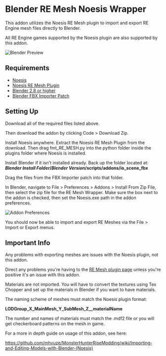 # Blender RE Mesh Noesis Wrapper
This addon utilizes the Noesis RE Mesh plugin to import and export RE Engine mesh files directly to Blender.

All RE Engine games supported by the Noesis plugin are also supported by this addon.

![Blender Preview](https://github.com/mhvuze/MonsterHunterRiseModding/blob/main/img/guides/models/REMeshNoesisWrapper/REMESH_wrapper_preview.png)
## Requirements
* [Noesis](https://richwhitehouse.com/index.php?content=inc_projects.php&showproject=91)
* [Noesis RE Mesh Plugin](https://residentevilmodding.boards.net/thread/14726/re8-mhrise-modding-tools)
* [Blender 2.8 or higher](https://www.blender.org/download/)
* [Blender FBX Importer Patch](https://www.nexusmods.com/witcher3/mods/6118)

## Setting Up
Download all of the required files listed above.

Then download the addon by clicking Code > Download Zip.

Install Noesis anywhere. Extract the Noesis RE Mesh Plugin from the download. Then drag fmt_RE_MESH.py into the python folder inside the plugins folder where Noesis is installed. 

Install Blender if it isn't installed already. Back up the folder located at: ***Blender Install Folder*/*Blender Version*/scripts/addons/io_scene_fbx**

Drag the files from the FBX Importer patch into that folder.

In Blender, navigate to File > Preferences > Addons > Install From Zip File, then select the zip file for the RE Mesh Wrapper. Make sure the box next to the addon is checked, then set the Noesis.exe path in the addon preferences.

![Addon Preferences](https://github.com/mhvuze/MonsterHunterRiseModding/blob/main/img/guides/models/REMeshNoesisWrapper/REMESH_wrapper_preferences.png)

You should now be able to import and export RE Meshes via the File > Import or Export menus.

## Important Info
Any problems with exporting meshes are issues with the Noesis plugin, not this addon. 

Direct any problems you're having to the [RE Mesh plugin page](https://residentevilmodding.boards.net/thread/14726/re8-mhrise-modding-tools) unless you're positive it's an issue with this addon.

Materials are not imported. You will have to convert the textures using Tex Chopper and set up the materials in Blender if you want to have materials.

The naming scheme of meshes must match the Noesis plugin format: 

**LODGroup_X_MainMesh_Y_SubMesh_Z__materialName**

The number and names of materials must match the .mdf2 file or you will get checkerboard patterns on the mesh in game.

For a more in depth guide on usage of this addon, see here:

https://github.com/mhvuze/MonsterHunterRiseModding/wiki/Importing-and-Editing-Models-with-Blender-(Noesis)
